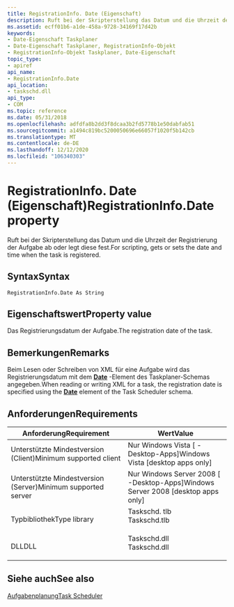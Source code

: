 ```yaml
---
title: RegistrationInfo. Date (Eigenschaft)
description: Ruft bei der Skripterstellung das Datum und die Uhrzeit der Registrierung der Aufgabe ab oder legt diese fest.
ms.assetid: ecff01b6-a1de-458a-9728-34169f17d42b
keywords:
- Date-Eigenschaft Taskplaner
- Date-Eigenschaft Taskplaner, RegistrationInfo-Objekt
- RegistrationInfo-Objekt Taskplaner, Date-Eigenschaft
topic_type:
- apiref
api_name:
- RegistrationInfo.Date
api_location:
- taskschd.dll
api_type:
- COM
ms.topic: reference
ms.date: 05/31/2018
ms.openlocfilehash: adfdfa8b2dd3f8dcaa3b2fd5778b1e50dabfab51
ms.sourcegitcommit: a1494c819bc5200050696e66057f1020f5b142cb
ms.translationtype: MT
ms.contentlocale: de-DE
ms.lasthandoff: 12/12/2020
ms.locfileid: "106340303"
---
```

# <a name="registrationinfodate-property"></a><span data-ttu-id="73df5-106">RegistrationInfo. Date (Eigenschaft)</span><span class="sxs-lookup"><span data-stu-id="73df5-106">RegistrationInfo.Date property</span></span>

<span data-ttu-id="73df5-107">Ruft bei der Skripterstellung das Datum und die Uhrzeit der Registrierung der Aufgabe ab oder legt diese fest.</span><span class="sxs-lookup"><span data-stu-id="73df5-107">For scripting, gets or sets the date and time when the task is registered.</span></span>

## <a name="syntax"></a><span data-ttu-id="73df5-108">Syntax</span><span class="sxs-lookup"><span data-stu-id="73df5-108">Syntax</span></span>


```VB
RegistrationInfo.Date As String
```



## <a name="property-value"></a><span data-ttu-id="73df5-109">Eigenschaftswert</span><span class="sxs-lookup"><span data-stu-id="73df5-109">Property value</span></span>

<span data-ttu-id="73df5-110">Das Registrierungsdatum der Aufgabe.</span><span class="sxs-lookup"><span data-stu-id="73df5-110">The registration date of the task.</span></span>

## <a name="remarks"></a><span data-ttu-id="73df5-111">Bemerkungen</span><span class="sxs-lookup"><span data-stu-id="73df5-111">Remarks</span></span>

<span data-ttu-id="73df5-112">Beim Lesen oder Schreiben von XML für eine Aufgabe wird das Registrierungsdatum mit dem [**Date**](taskschedulerschema-date-registrationinfotype-element.md) -Element des Taskplaner-Schemas angegeben.</span><span class="sxs-lookup"><span data-stu-id="73df5-112">When reading or writing XML for a task, the registration date is specified using the [**Date**](taskschedulerschema-date-registrationinfotype-element.md) element of the Task Scheduler schema.</span></span>

## <a name="requirements"></a><span data-ttu-id="73df5-113">Anforderungen</span><span class="sxs-lookup"><span data-stu-id="73df5-113">Requirements</span></span>



| <span data-ttu-id="73df5-114">Anforderung</span><span class="sxs-lookup"><span data-stu-id="73df5-114">Requirement</span></span> | <span data-ttu-id="73df5-115">Wert</span><span class="sxs-lookup"><span data-stu-id="73df5-115">Value</span></span> |
|-------------------------------------|-----------------------------------------------------------------------------------------|
| <span data-ttu-id="73df5-116">Unterstützte Mindestversion (Client)</span><span class="sxs-lookup"><span data-stu-id="73df5-116">Minimum supported client</span></span><br/> | <span data-ttu-id="73df5-117">Nur Windows Vista \[ -Desktop-Apps\]</span><span class="sxs-lookup"><span data-stu-id="73df5-117">Windows Vista \[desktop apps only\]</span></span><br/>                                          |
| <span data-ttu-id="73df5-118">Unterstützte Mindestversion (Server)</span><span class="sxs-lookup"><span data-stu-id="73df5-118">Minimum supported server</span></span><br/> | <span data-ttu-id="73df5-119">Nur Windows Server 2008 \[ -Desktop-Apps\]</span><span class="sxs-lookup"><span data-stu-id="73df5-119">Windows Server 2008 \[desktop apps only\]</span></span><br/>                                    |
| <span data-ttu-id="73df5-120">Typbibliothek</span><span class="sxs-lookup"><span data-stu-id="73df5-120">Type library</span></span><br/>             | <dl> <span data-ttu-id="73df5-121"><dt>Taskschd. tlb</dt></span><span class="sxs-lookup"><span data-stu-id="73df5-121"><dt>Taskschd.tlb</dt></span></span> </dl> |
| <span data-ttu-id="73df5-122">DLL</span><span class="sxs-lookup"><span data-stu-id="73df5-122">DLL</span></span><br/>                      | <dl> <span data-ttu-id="73df5-123"><dt>Taskschd.dll</dt></span><span class="sxs-lookup"><span data-stu-id="73df5-123"><dt>Taskschd.dll</dt></span></span> </dl> |



## <a name="see-also"></a><span data-ttu-id="73df5-124">Siehe auch</span><span class="sxs-lookup"><span data-stu-id="73df5-124">See also</span></span>

<dl> <dt>

[<span data-ttu-id="73df5-125">Aufgabenplanung</span><span class="sxs-lookup"><span data-stu-id="73df5-125">Task Scheduler</span></span>](task-scheduler-start-page.md)
</dt> </dl>

 

 





